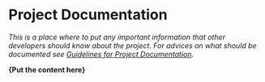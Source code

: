 # Project Documentation

*This is a place where to put any important information that other developers should know about the project. For advices on what should be documented see [Guidelines for Project Documentation](guidelines-for-project-documentation.md)*.

**{Put the content here}**
